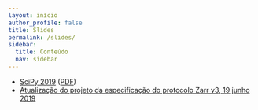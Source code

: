 ```yaml
---
layout: início
author_profile: false
title: Slides
permalink: /slides/
sidebar:
  title: Conteúdo
  nav: sidebar
---
```


- [SciPy 2019](scipy-2019.html) ([PDF](scipy-2019.pdf))
- [Atualização do projeto da especificação do protocolo Zarr v3, 19 junho 2019](v3-update-20190619.html)
